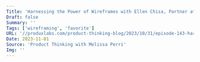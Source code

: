 ```yaml
---
Title: 'Harnessing the Power of Wireframes with Ellen Chisa, Partner at boldstart ventures, and Leon Barnard, Education Team Lead at Balsamiq'
Draft: false
Summary: ''
Tags: ['wireframing', 'favorite']
URL: '//produxlabs.com/product-thinking-blog/2023/10/31/episode-143-harnessing-the-power-of-wireframes-with-ellen-chisa-partner-at-boldstart-ventures-and-leon-barnard-education-team-lead-at-balsamiq'
Date: 2023-11-01
Source: 'Product Thinking with Melissa Perri'
Img: ''
---
```


